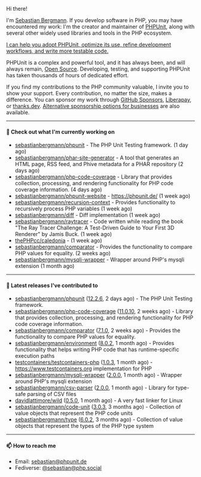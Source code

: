 Hi there!

I'm [Sebastian Bergmann](https://phpunit.expert/en.html?ref=github). If you develop software in PHP, you may have encountered my work: I'm the creator and maintainer of [PHPUnit](https://phpunit.de/index.html?ref=github), along with several other widely used libraries and tools in the PHP ecosystem.

[I can help you adopt PHPUnit, optimize its use, refine development workflows, and write more testable code.](https://phpunit.expert/en.html?ref=github)

PHPUnit is a complex and powerful tool, and it has always been, and will always remain, [Open Source](https://sebastian-bergmann.de/open-source.html?ref=github). Developing, testing, and supporting PHPUnit has taken thousands of hours of dedicated effort.

If you find my contributions to the PHP community valuable, I invite you to show your support. Every contribution, no matter the size, makes a difference. You can sponsor my work through [GitHub Sponsors](https://github.com/sponsors/sebastianbergmann), [Liberapay](https://liberapay.com/sebastianbergmann), or [thanks.dev](https://thanks.dev/u/gh/sebastianbergmann). [Alternative sponsorship options for businesses](https://phpunit.de/sponsors.html?ref=github) are also available.

---

#### 👷 Check out what I'm currently working on

- [sebastianbergmann/phpunit](https://github.com/sebastianbergmann/phpunit) - The PHP Unit Testing framework. (1 day ago)
- [sebastianbergmann/phar-site-generator](https://github.com/sebastianbergmann/phar-site-generator) - A tool that generates an HTML page, RSS feed, and Phive metadata for a PHAR repository (2 days ago)
- [sebastianbergmann/php-code-coverage](https://github.com/sebastianbergmann/php-code-coverage) - Library that provides collection, processing, and rendering functionality for PHP code coverage information. (4 days ago)
- [sebastianbergmann/phpunit-website](https://github.com/sebastianbergmann/phpunit-website) - https://phpunit.de/ (1 week ago)
- [sebastianbergmann/recursion-context](https://github.com/sebastianbergmann/recursion-context) - Provides functionality to recursively process PHP variables (1 week ago)
- [sebastianbergmann/diff](https://github.com/sebastianbergmann/diff) - Diff implementation (1 week ago)
- [sebastianbergmann/raytracer](https://github.com/sebastianbergmann/raytracer) - Code written while reading the book &#34;The Ray Tracer Challenge: A Test-Driven Guide to Your First 3D Renderer&#34; by Jamis Buck. (1 week ago)
- [thePHPcc/caledonia](https://github.com/thePHPcc/caledonia) -  (1 week ago)
- [sebastianbergmann/comparator](https://github.com/sebastianbergmann/comparator) - Provides the functionality to compare PHP values for equality. (2 weeks ago)
- [sebastianbergmann/mysqli-wrapper](https://github.com/sebastianbergmann/mysqli-wrapper) - Wrapper around PHP&#39;s mysqli extension (1 month ago)

---

#### 🔭 Latest releases I've contributed to

- [sebastianbergmann/phpunit](https://github.com/sebastianbergmann/phpunit) ([12.2.6](https://github.com/sebastianbergmann/phpunit/releases/tag/12.2.6), 2 days ago) - The PHP Unit Testing framework.
- [sebastianbergmann/php-code-coverage](https://github.com/sebastianbergmann/php-code-coverage) ([11.0.10](https://github.com/sebastianbergmann/php-code-coverage/releases/tag/11.0.10), 2 weeks ago) - Library that provides collection, processing, and rendering functionality for PHP code coverage information.
- [sebastianbergmann/comparator](https://github.com/sebastianbergmann/comparator) ([7.1.0](https://github.com/sebastianbergmann/comparator/releases/tag/7.1.0), 2 weeks ago) - Provides the functionality to compare PHP values for equality.
- [sebastianbergmann/environment](https://github.com/sebastianbergmann/environment) ([8.0.2](https://github.com/sebastianbergmann/environment/releases/tag/8.0.2), 1 month ago) - Provides functionality that helps writing PHP code that has runtime-specific execution paths
- [testcontainers/testcontainers-php](https://github.com/testcontainers/testcontainers-php) ([1.0.3](https://github.com/testcontainers/testcontainers-php/releases/tag/1.0.3), 1 month ago) - https://www.testcontainers.org implementation for PHP
- [sebastianbergmann/mysqli-wrapper](https://github.com/sebastianbergmann/mysqli-wrapper) ([2.0.0](https://github.com/sebastianbergmann/mysqli-wrapper/releases/tag/2.0.0), 1 month ago) - Wrapper around PHP&#39;s mysqli extension
- [sebastianbergmann/csv-parser](https://github.com/sebastianbergmann/csv-parser) ([2.0.0](https://github.com/sebastianbergmann/csv-parser/releases/tag/2.0.0), 1 month ago) - Library for type-safe parsing of CSV files
- [davidlattimore/wild](https://github.com/davidlattimore/wild) ([0.5.0](https://github.com/davidlattimore/wild/releases/tag/0.5.0), 1 month ago) - A very fast linker for Linux
- [sebastianbergmann/code-unit](https://github.com/sebastianbergmann/code-unit) ([3.0.3](https://github.com/sebastianbergmann/code-unit/releases/tag/3.0.3), 3 months ago) - Collection of value objects that represent the PHP code units
- [sebastianbergmann/type](https://github.com/sebastianbergmann/type) ([6.0.2](https://github.com/sebastianbergmann/type/releases/tag/6.0.2), 3 months ago) - Collection of value objects that represent the types of the PHP type system

---

#### 📫 How to reach me

- Email: [sebastian@phpunit.de](mailto://sebastian@phpunit.de)
- Fediverse: [@sebastian@php.social](https://phpc.social/@sebastian)
